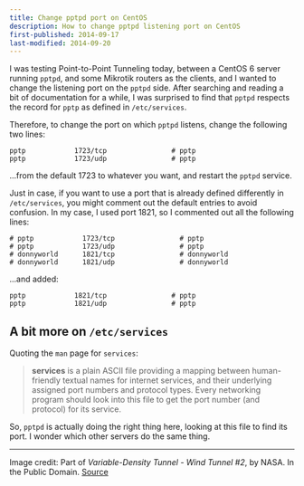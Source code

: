 ```yaml
---
title: Change pptpd port on CentOS
description: How to change pptpd listening port on CentOS
first-published: 2014-09-17
last-modified: 2014-09-20
---
```


I was testing Point-to-Point Tunneling today, between a CentOS 6 server running `pptpd`, and some Mikrotik routers as
the clients, and I wanted to change the listening port on the `pptpd` side. After searching and reading a bit of 
documentation for a while, I was surprised to find that `pptpd` respects the record for `pptp` as defined in 
`/etc/services`.

<!-- read more -->

Therefore, to change the port on which `pptpd` listens, change the following 
two lines:

    pptp            1723/tcp                # pptp
    pptp            1723/udp                # pptp

...from the default 1723 to whatever you want, and restart the `pptpd` service. 

Just in case, if you want to use a port that is already defined differently in 
`/etc/services`, you might comment out the default entries to avoid confusion. 
In my case, I used port 1821, so I commented out all the following lines:

    # pptp            1723/tcp                # pptp
    # pptp            1723/udp                # pptp
    # donnyworld      1821/tcp                # donnyworld
    # donnyworld      1821/udp                # donnyworld

...and added:

    pptp            1821/tcp                # pptp
    pptp            1821/udp                # pptp

A bit more on `/etc/services`
-----------------------------

Quoting the `man` page for `services`:

> **services**  is  a  plain ASCII file providing a mapping between 
> human-friendly textual names for internet services, and their underlying 
> assigned port numbers and protocol types.  Every networking program should 
> look into this file to get the port number (and protocol) for its service.

So, `pptpd` is actually doing the right thing here, looking at this file to 
find its port. I wonder which other servers do the same thing.

<hr>

Image credit: Part of *Variable-Density Tunnel - Wind Tunnel #2*, by NASA. In the Public Domain.
[Source](https://archive.org/details/NIX-EL-1999-00272)
